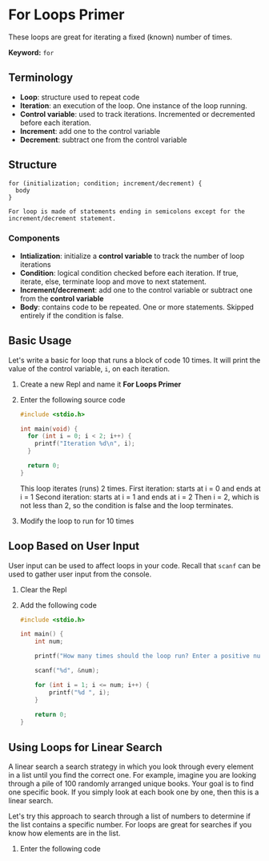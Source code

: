 # For Loops Primer
These loops are great for iterating a fixed (known) number of times.

**Keyword:** `for`

## Terminology
- **Loop**: structure used to repeat code
- **Iteration**: an execution of the loop. One instance of the loop running.
- **Control variable**: used to track iterations. Incremented or decremented before each iteration.
- **Increment**: add one to the control variable
- **Decrement**: subtract one from the control variable

## Structure

    for (initialization; condition; increment/decrement) {
      body
    }

    For loop is made of statements ending in semicolons except for the increment/decrement statement.

### Components
- **Intialization**: initialize a **control variable** to track the number of loop iterations
- **Condition**: logical condition checked before each iteration. If true, iterate, else, terminate loop and move to next statement.
- **Increment/decrement**: add one to the control variable or subtract one from the **control variable**
- **Body**: contains code to be repeated. One or more statements. Skipped entirely if the condition is false.

## Basic Usage
Let's write a basic for loop that runs a block of code 10 times. It will print the value of the control variable, `i`, on each iteration.

1. Create a new Repl and name it **For Loops Primer**

1. Enter the following source code

    ```C
    #include <stdio.h>
    
    int main(void) {
      for (int i = 0; i < 2; i++) {
        printf("Iteration %d\n", i);
      }
    
      return 0;
    }
    ```
    This loop iterates (runs) 2 times.
    First iteration: starts at i = 0 and ends at i = 1
    Second iteration: starts at i = 1 and ends at i = 2
    Then i = 2, which is not less than 2, so the condition is false and the loop terminates.

1. Modify the loop to run for 10 times

## Loop Based on User Input
User input can be used to affect loops in your code. Recall that `scanf` can be used to gather user input from the console.

1. Clear the Repl

1. Add the following code

    ```C
    #include <stdio.h>
    
    int main() {
        int num;
    
        printf("How many times should the loop run? Enter a positive number below:\n");
    
        scanf("%d", &num);
    
        for (int i = 1; i <= num; i++) {
            printf("%d ", i);
        }
        
        return 0;
    }
    ```

## Using Loops for Linear Search
A linear search a search strategy in which you look through every element in a list until you find the correct one. For example, imagine you are looking through a pile of 100 randomly arranged unique books. Your goal is to find one specific book. If you simply look at each book one by one, then this is a linear search.

Let's try this approach to search through a list of numbers to determine if the list contains a specific number. For loops are great for searches if you know how elements are in the list.

1. Enter the following code
